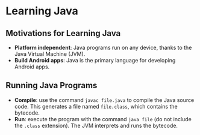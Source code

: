 # Learning Java

## Motivations for Learning Java
- **Platform independent**: Java programs run on any device, thanks to the Java Virtual Machine (JVM). 
- **Build Android apps**: Java is the primary language for developing Android apps.

## Running Java Programs
- **Compile**: use the command `javac file.java` to compile the Java source code. This generates a file named `file.class`, which contains the bytecode.
- **Run**: execute the program with the command `java file` (do not include the `.class` extension). The JVM interprets and runs the bytecode.